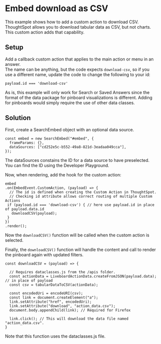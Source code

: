 # Embed download as CSV

This example shows how to add a custom action to download CSV.  ThoughtSpot allows you to download tabular data as CSV, but not charts.  This custom action adds that capability.  

## Setup

Add a callback custom action that applies to the main action or menu in an answer.  
The name can be anything, but the code expects `download-csv`, so if you use a 
different name, update the code to change the following to your id: 

`payload.id === 'download-csv'`

As is, this example will only work for Search or Saved Answers since the format of the data package for pinboard visualizations is different.  Adding for pinboards would simply require the use of other data classes.

## Solution

First, create a SearchEmbed object with an optional data source.

~~~
const embed = new SearchEmbed("#embed", {
  frameParams: {},
  dataSources: ["cd252e5c-b552-49a8-821d-3eadaa049cca"],
});
~~~

The dataSources constains the ID for a data source to have preselected.  You can find the ID using the Developer Playground.

Now, when rendering, add the hook for the custom action:

~~~
embed
.on(EmbedEvent.CustomAction, (payload) => {
  // The id is defined when creating the Custom Action in ThoughtSpot. 
  // Checking id attribute allows correct routing of multiple Custom Actions
 if (payload.id === 'download-csv') { // here use payload.id in place of payload.data.id
   downloadCSV(payload);
 }
})
.render();
~~~

Now the `downloadCSV()` function will be called when the custom action is selected.  

Finally, the `downloadCSV()` function will handle the content and call to render the pinboard again with updated filters.

~~~
const downloadCSV = (payload) => {

  // Requires dataclasses.js from the /apis folder.
  const actionData = LiveboardActionData.createFromJSON(payload.data); 
// in place of payload
  const csv = tabularDataToCSV(actionData);

  const encodedUri = encodeURI(csv);
  const link = document.createElement("a");
  link.setAttribute("href", encodedUri);
  link.setAttribute("download", "action_data.csv");
  document.body.appendChild(link); // Required for Firefox

  link.click(); // This will download the data file named "action_data.csv".
}
~~~

Note that this function uses the dataclasses.js file.
